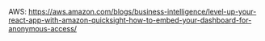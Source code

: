 AWS:
https://aws.amazon.com/blogs/business-intelligence/level-up-your-react-app-with-amazon-quicksight-how-to-embed-your-dashboard-for-anonymous-access/

